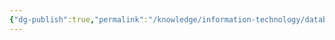 ```yaml
---
{"dg-publish":true,"permalink":"/knowledge/information-technology/database/sql/","dgPassFrontmatter":true}
---
```


